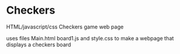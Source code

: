 Checkers
========

HTML/javascript/css Checkers game web page

uses files Main.html board1.js and style.css to make a webpage that displays a checkers board
